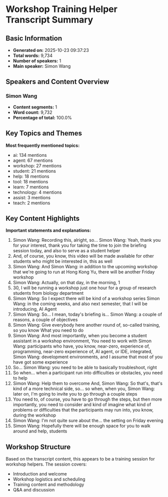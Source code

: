# Workshop Training Helper Transcript Summary

## Basic Information
- **Generated on:** 2025-10-23 09:37:23
- **Total words:** 9,734
- **Number of speakers:** 1
- **Main speaker:** Simon Wang

## Speakers and Content Overview

### Simon Wang
- **Content segments:** 1
- **Word count:** 9,732
- **Percentage of total:** 100.0%

## Key Topics and Themes
**Most frequently mentioned topics:**
- ai: 134 mentions
- agent: 67 mentions
- workshop: 27 mentions
- student: 21 mentions
- help: 18 mentions
- tool: 18 mentions
- learn: 7 mentions
- technology: 4 mentions
- assist: 3 mentions
- teach: 2 mentions

## Key Content Highlights
**Important statements and explanations:**
1. Simon Wang: Recording this, alright, so… Simon Wang: Yeah, thank you for your interest, thank you for taking the time to join the briefing session today, and also to serve as a student helper
2. And, of course, you know, this video will be made available for other students who might be interested in, this as well
3. Simon Wang: And Simon Wang: in addition to the upcoming workshop that we're going to run at Hong Kong Yu, there will be another Friday workshop
4. Simon Wang: Actually, on that day, in the morning, 1
5. 30, I will be running a workshop just one hour for a group of research students from biology department
6. Simon Wang: So I expect there will be kind of a workshop series Simon Wang: in the coming weeks, and also next semester, that I will be introducing, AI Agent
7. Simon Wang: So… I mean, today's briefing is… Simon Wang: a couple of reasons, a couple of objectives
8. Simon Wang: Give everybody here another round of, so-called training, so you know What you need to do
9. Simon Wang: And most importantly, when you become a student assistant in a workshop environment, You need to work with Simon Wang: participants who have, you know, near-zero, experience of, programming, near-zero experience of, AI agent, or IDE, integrated, Simon Wang: development environments, and I assume that most of you have got some experience
10. So… Simon Wang: you need to be able to basically troubleshoot, right
11. So when… when a participant run into difficulties or obstacles, you need to help
12. Simon Wang: Help them to overcome And, Simon Wang: So that's, that's kind of a more technical side, so… so when, when you, Simon Wang: later on, I'm going to invite you to go through a couple steps
13. You need to, of course, you have to go through the steps, but then more importantly, you need to consider and kind of imagine what kind of problems or difficulties that the participants may run into, you know, during the workshop
14. Simon Wang: I'm not quite sure about the… the setting on Friday evening
15. Simon Wang: Hopefully there will be enough space for you to walk around and help, students

## Workshop Structure
Based on the transcript content, this appears to be a training session for workshop helpers.
The session covers:
- Introduction and welcome
- Workshop logistics and scheduling
- Training content and methodology
- Q&A and discussion
